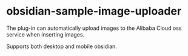 # obsidian-sample-image-uploader

The plug-in can automatically upload images to the Alibaba Cloud oss service when inserting images.

Supports both desktop and mobile obsidian.


